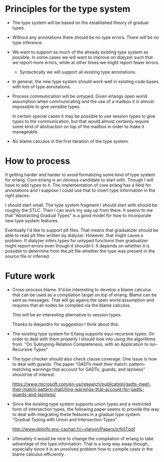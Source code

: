 # Principles for the type system

* The type system will be based on the established theory of gradual types.

* Without any annotations there should be no type errors. There will be no
  type inference.

* We want to support as much of the already existing type system as possible.
  In some cases we will want to improve on dialyzer such that we report
  more errors, while at other times we might report fewer errors.

  * Syntactically we will support all existing type annotations.

* In general, the new type system should work well in existing code bases
  with lots of type annotations.

* Process communication will be untyped. Given erlangs open world assumption
  when communicating and the use of a mailbox it is almost impossible to give
  sensible types.

  In certain special cases it may be possible to use session types to
  give types to the communication, but that would almost certainly
  require some kind of abstraction on top of the mailbox in order to make
  it manageable.

* No blame calculus in the first iteration of the type system.

# How to process

It getting harder and harder to avoid formalizing some kind of type
system for erlang. Core erlang is an obvious candidate to start
with. Though I will have to add types to it. The implementation of
core erlang has a field for annotations and I suppose I could use that
to insert type information in the right places.

I should start small. The type system fragment I should start with should be
roughly the STLC. Then I can work my way up from there. It seems to me that
"Abstracting Gradual Types" is a good model for how to incorporate new 
type system features.

Eventually I'd like to support plt files. That means that gradualizer should
be able to read plt files written by dialyzer. However, that might cause a
problem. If dialyzer infers types for untyped functions then gradualizer might
report errors even though it shouldn't. It depends on whether it is possible
to determine from the plt file whether the type was present in the source
file or inferred.

# Future work

* Cross-process blame. It'd be interesting to develop a blame calculus that
  can be used as a compilation target on top of erlang. Blame can be sent
  as messages. That will go agains the open world assumption and requires
  that all nodes be compiled via the blame calculus.

  This will be an interesting alternative to session types.

  Thanks to Alejandro for suggestion I think about this.

* The existing type system for Erlang supports equi-recursive types. On order
  to deal with them properly I should look into using the algorithms from:
  "On Subtyping-Relation Completeness, with an Application to Iso-Recursive Types"
  
* The type checker should also check clause coverage. One issue is how to deal
  with guards. The paper "GADTs meet their match: pattern-matching warnings 
  that account for GADTs, guards, and laziness" should be of interest.
  
  https://www.microsoft.com/en-us/research/publication/gadts-meet-their-match-pattern-matching-warnings-that-account-for-gadts-guards-and-laziness/

* Since the existing type system supports union types and a restricted form
  of intersection types, the following paper seems to provide the way to deal
  with integrating these features in a gradual type system:
  "Gradual Typing with Union and Intersection Types"
  
  http://www.dptinfo.ens-cachan.fr/~vlanvin/Papers/icfp17.pdf
  

* Ultimately it would be nice to change the compilation of erlang to
  take advantage of the type information. That is a long way away
  though, especially since it is an unsolved problem how to compile casts in
  the blame calculus efficiently.
